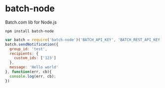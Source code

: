 # batch-node
Batch.com lib for Node.js

`npm install batch-node`

```javascript
var batch = require('batch-node')('BATCH_API_KEY', 'BATCH_REST_API_KEY');
batch.sendNotification({
  group_id: 'test',
  recipients: {
    custom_ids: ['123']
  },
  message: 'Hello world'
}, function(err, cb){
  console.log(err, cb);
})
```
